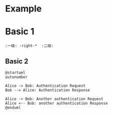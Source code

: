 # Example

# Basic 1
```plantuml
:一级: -right-*  :二级: 
```

## Basic 2
```plantuml
@startuml
autonumber

Alice -> Bob: Authentication Request
Bob --> Alice: Authentication Response

Alice -> Bob: Another authentication Request
Alice <-- Bob: another authentication Response
@enduml
```
